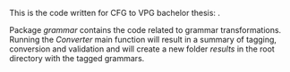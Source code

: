 This is the code written for CFG to VPG bachelor thesis: <add link here when I have it>.

Package *grammar* contains the code related to grammar transformations.
Running the *Converter* main function will result in a summary of tagging, conversion and validation and will create a new folder *results* in the root directory with the tagged grammars. 
